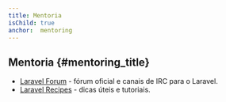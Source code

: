 ```yaml
---
title: Mentoria
isChild: true
anchor:  mentoring
---
```


## Mentoria {#mentoring_title}

* [Laravel Forum](http://laravel.io/forum) - fórum oficial e canais de IRC para o Laravel.
* [Laravel Recipes](http://laravel-recipes.com/) - dicas úteis e tutoriais.